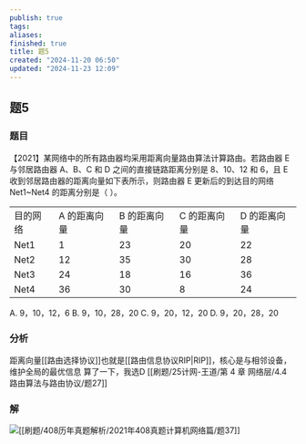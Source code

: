 ```yaml
---
publish: true
tags: 
aliases: 
finished: true
title: 题5
created: "2024-11-20 06:50"
updated: "2024-11-23 12:09"
---
```

## 题5
### 题目
【2021】某网络中的所有路由器均采用距离向量路由算法计算路由。若路由器 E 与邻居路由器 A、B、C 和 D 之间的直接链路距离分别是 8、10、12 和 6，且 E 收到邻居路由器的距离向量如下表所示，则路由器 E 更新后的到达目的网络 Net1~Net4 的距离分别是（ ）。

<table data-draft-node="block" data-draft-type="table" data-size="normal" data-row-style="normal"><tbody><tr><td>目的网络</td><td>A 的距离向量</td><td>B 的距离向量</td><td>C 的距离向量</td><td>D 的距离向量</td></tr><tr><td>Net1</td><td>1</td><td>23</td><td>20</td><td>22</td></tr><tr><td>Net2</td><td>12</td><td>35</td><td>30</td><td>28</td></tr><tr><td>Net3</td><td>24</td><td>18</td><td>16</td><td>36</td></tr><tr><td>Net4</td><td>36</td><td>30</td><td>8</td><td>24</td></tr></tbody></table>

A. 9，10，12，6
B. 9，10，28，20
C. 9，20，12，20
D. 9，20，28，20
### 分析
距离向量[[路由选择协议]]也就是[[路由信息协议RIP|RIP]]，核心是与相邻设备，维护全局的最优信息
算了一下，我选D
[[刷题/25计网-王道/第 4 章 网络层/4.4 路由算法与路由协议/题27]]
### 解
![](https://img.hwenyi.live/202411232009925.webp)[[刷题/408历年真题解析/2021年408真题计算机网络篇/题37]]